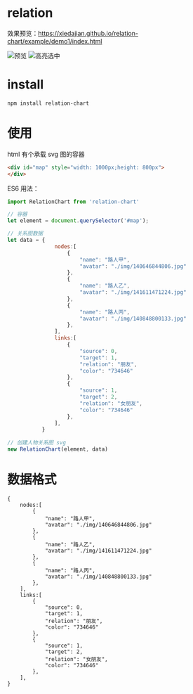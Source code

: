 

# relation

效果预览：https://xiedajian.github.io/relation-chart/example/demo1/index.html

![预览](https://github.com/xiedajian/relation-chart/blob/master/demo.jpg)
![高亮选中](https://github.com/xiedajian/relation-chart/blob/master/demo2.jpg)


# install

```
npm install relation-chart
```


# 使用

html 有个承载 svg 图的容器
```html
<div id="map" style="width: 1000px;height: 800px">
</div>
```

ES6 用法：
```javascript
import RelationChart from 'relation-chart'

// 容器
let element = document.querySelector('#map');

// 关系图数据
let data = {
               nodes:[
                   {
                       "name": "路人甲",
                       "avatar": "./img/140646844806.jpg"
                   },
                   {
                       "name": "路人乙",
                       "avatar": "./img/141611471224.jpg"
                   },
                   {
                       "name": "路人丙",
                       "avatar": "./img/140848800133.jpg"
                   },
               ],
               links:[
                   {
                       "source": 0,
                       "target": 1,
                       "relation": "朋友",
                       "color": "734646"
                   },
                   {
                       "source": 1,
                       "target": 2,
                       "relation": "女朋友",
                       "color": "734646"
                   },
               ],
           }
 
// 创建人物关系图 svg
new RelationChart(element, data)
```


# 数据格式
```
{
    nodes:[
        {
            "name": "路人甲",
            "avatar": "./img/140646844806.jpg"
        },
        {
            "name": "路人乙",
            "avatar": "./img/141611471224.jpg"
        },
        {
            "name": "路人丙",
            "avatar": "./img/140848800133.jpg"
        },
    ],
    links:[
        {
            "source": 0,
            "target": 1,
            "relation": "朋友",
            "color": "734646"
        },
        {
            "source": 1,
            "target": 2,
            "relation": "女朋友",
            "color": "734646"
        },
    ],
}
```


